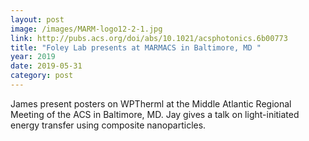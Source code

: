 ```yaml
---
layout: post
image: /images/MARM-logo12-2-1.jpg 
link: http://pubs.acs.org/doi/abs/10.1021/acsphotonics.6b00773
title: "Foley Lab presents at MARMACS in Baltimore, MD "
year: 2019
date: 2019-05-31
category: post
---
```

James present posters on WPTherml at the Middle Atlantic Regional Meeting of the ACS in Baltimore, MD.
Jay gives a talk on light-initiated energy transfer using composite nanoparticles.

